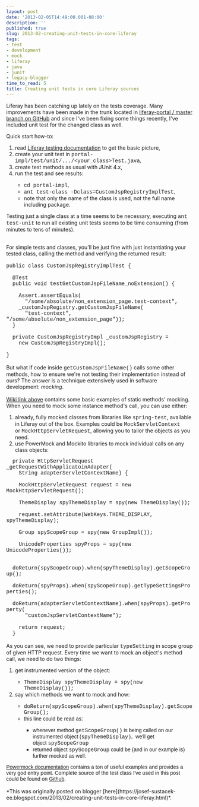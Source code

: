 ```yaml
---
layout: post
date: '2013-02-05T14:49:00.001-08:00'
description: ''
published: true
slug: 2013-02-creating-unit-tests-in-core-liferay
tags:
- test
- development
- mock
- liferay
- java
- junit
- legacy-blogger
time_to_read: 5
title: Creating unit tests in core Liferay sources
---
```


Liferay has been catching up lately on the tests coverage. Many improvements have been made in the trunk located in <a href="https://github.com/liferay/liferay-portal">liferay-portal / master branch on GitHub</a> and since I've been fixing some things recently, I've included unit test for the changed class as well.

Quick start how-to:<br />
<ol>
<li>read&nbsp;<a href="http://www.liferay.com/community/wiki/-/wiki/Main/Liferay+Testing+Infrastructure">Liferay testing documentation</a>&nbsp;to get the basic picture,</li>
<li>create your unit test in <span style="font-family: Courier New, Courier, monospace;">portal-impl/test/unit/.../&lt;your_class&gt;Test.java</span><span style="font-family: Arial, Helvetica, sans-serif;">,</span></li>
<li>create test methods as usual with JUnit 4.x,</li>
<li>run the test and see results:</li>
</ol>
<ul><ul>
<li><span style="font-family: Courier New, Courier, monospace;">cd portal-impl</span><span style="font-family: Arial, Helvetica, sans-serif;">,</span></li>
<li><span style="font-family: Courier New, Courier, monospace;">ant test-class -Dclass=CustomJspRegistryImplTest</span><span style="font-family: Arial, Helvetica, sans-serif;">,</span></li>
<li>note that only the name of the class is used, not the full name including package.</li>
</ul>
</ul>
Testing just a single class at a time seems to be necessary, executing&nbsp;<span style="font-family: Courier New, Courier, monospace;">ant test-unit</span>&nbsp;to run all existing unit tests seems to be time consuming (from minutes to tens of minutes).<br />
<div>
<br />
<ul>
</ul>
<div>
<a name="more"></a></div>
<div>
For simple tests and classes, you'll be just fine with just instantiating your tested class, calling the method and verifying the returned result:</div>
<div>
<br /></div>
<div>
<span style="font-family: Courier New, Courier, monospace;">public class CustomJspRegistryImplTest {</span></div>
<div>
<span style="font-family: Courier New, Courier, monospace;"><br /></span></div>
<div>
<div>
<span style="font-family: Courier New, Courier, monospace;"><span class="Apple-tab-span" style="white-space: pre;">  </span>@Test</span></div>
<div>
<span style="font-family: Courier New, Courier, monospace;"><span class="Apple-tab-span" style="white-space: pre;">  </span>public void testGetCustomJspFileName_noExtension() {</span></div>
<div>
<span style="font-family: Courier New, Courier, monospace;"><br /></span></div>
<div>
<span style="font-family: Courier New, Courier, monospace;"><span class="Apple-tab-span" style="white-space: pre;">    </span>Assert.assertEquals(</span></div>
<div>
<span style="font-family: Courier New, Courier, monospace;"><span class="Apple-tab-span" style="white-space: pre;">   &nbsp;</span></span><span style="font-family: 'Courier New', Courier, monospace; white-space: pre;">  </span><span style="font-family: 'Courier New', Courier, monospace;">"/some/absolute/non_extension_page.test-context",</span></div>
<div>
<span style="font-family: Courier New, Courier, monospace;"><span class="Apple-tab-span" style="white-space: pre;">    </span>_customJspRegistry.getCustomJspFileName(</span></div>
<div>
<span style="font-family: 'Courier New', Courier, monospace; white-space: pre;"> &nbsp;</span><span style="font-family: 'Courier New', Courier, monospace; white-space: pre;"> &nbsp;</span><span style="font-family: 'Courier New', Courier, monospace; white-space: pre;">  </span><span style="font-family: 'Courier New', Courier, monospace;">"test-context", "/some/absolute/non_extension_page"));</span><br />
<span style="font-family: 'Courier New', Courier, monospace; white-space: pre;">  </span><span style="font-family: 'Courier New', Courier, monospace;">}</span></div>
</div>
<div>
<span style="font-family: Courier New, Courier, monospace;"><br /></span></div>
<div>
<div>
<span style="font-family: Courier New, Courier, monospace;"><span class="Apple-tab-span" style="white-space: pre;">&nbsp;</span></span><span style="font-family: 'Courier New', Courier, monospace; white-space: pre;"> </span><span style="font-family: 'Courier New', Courier, monospace;">private CustomJspRegistryImpl _customJspRegistry =</span></div>
<div>
<span style="font-family: 'Courier New', Courier, monospace; white-space: pre;"> &nbsp;</span><span style="font-family: 'Courier New', Courier, monospace; white-space: pre;">  </span><span style="font-family: 'Courier New', Courier, monospace;">new CustomJspRegistryImpl();</span></div>
</div>
<div>
<span style="font-family: Courier New, Courier, monospace;"><br /></span></div>
<div>
<span style="font-family: Courier New, Courier, monospace;">}</span></div>
<div>
<br /></div>
<div>
But what if code inside&nbsp;<span style="font-family: Courier New, Courier, monospace;">getCustomJspFileName()</span> calls some other methods, how to ensure we're not testing their implementation instead of ours? The answer is a technique extensively used in software development:&nbsp;<i>mocking</i>.&nbsp;</div>
<div>
<br /></div>
<div>
<a href="http://www.liferay.com/community/wiki/-/wiki/Main/Liferay+Testing+Infrastructure#section-Liferay+Testing+Infrastructure-Unit+test+with+external+dependencies">Wiki link above</a> contains some basic examples of static methods' mocking. When you need to mock some instance method's call, you can use either:</div>
<div>
<ol>
<li>already, fully mocked classes from libraries like&nbsp;<span style="font-family: Courier New, Courier, monospace;">spring-test</span>, available in Liferay out of the box. Examples could be <span style="font-family: Courier New, Courier, monospace;">MockServletContext</span> or&nbsp;<span style="font-family: Courier New, Courier, monospace;">MockHttpServletRequest</span>, allowing you to tailor the objects as you need.</li>
<li>use PowerMock and Mockito libraries to mock individual calls on any class objects:</li>
</ol>
<div>
<div>
<span style="font-family: Courier New, Courier, monospace;"><span style="white-space: pre;">&nbsp; </span>private HttpServletRequest _getRequestWithApplicatoinAdapter(</span></div>
<div>
<span style="font-family: Courier New, Courier, monospace;"><span class="Apple-tab-span" style="white-space: pre;">&nbsp;</span></span><span style="font-family: 'Courier New', Courier, monospace; white-space: pre;">&nbsp;</span><span style="font-family: 'Courier New', Courier, monospace; white-space: pre;">  </span><span style="font-family: 'Courier New', Courier, monospace;">String adapterServletContextName) {</span></div>
<div>
<span style="font-family: Courier New, Courier, monospace;"><br /></span></div>
<div>
<span style="font-family: Courier New, Courier, monospace;"><span class="Apple-tab-span" style="white-space: pre;">&nbsp;</span></span><span style="font-family: 'Courier New', Courier, monospace; white-space: pre;">   </span><span style="font-family: 'Courier New', Courier, monospace;">MockHttpServletRequest request = new MockHttpServletRequest();</span></div>
<div>
<span style="font-family: Courier New, Courier, monospace;"><br /></span></div>
<div>
<span style="font-family: Courier New, Courier, monospace;"><span class="Apple-tab-span" style="white-space: pre;">&nbsp;</span></span><span style="font-family: 'Courier New', Courier, monospace; white-space: pre;">   </span><span style="font-family: 'Courier New', Courier, monospace;">ThemeDisplay spyThemeDisplay = spy(new ThemeDisplay());</span></div>
<div>
<span style="font-family: Courier New, Courier, monospace;"><br /></span></div>
<div>
<span style="font-family: Courier New, Courier, monospace;"><span class="Apple-tab-span" style="white-space: pre;">    </span>request.setAttribute(WebKeys.THEME_DISPLAY, spyThemeDisplay);</span></div>
<div>
<span style="font-family: Courier New, Courier, monospace;"><br /></span></div>
<div>
<span style="font-family: Courier New, Courier, monospace;"><span class="Apple-tab-span" style="white-space: pre;"> &nbsp;</span></span><span style="font-family: 'Courier New', Courier, monospace; white-space: pre;">  </span><span style="font-family: 'Courier New', Courier, monospace;">Group spyScopeGroup = spy(new GroupImpl());</span></div>
<div>
<span style="font-family: Courier New, Courier, monospace;"><br /></span></div>
<div>
<span style="font-family: Courier New, Courier, monospace;"><span class="Apple-tab-span" style="white-space: pre;"> &nbsp;</span></span><span style="font-family: 'Courier New', Courier, monospace; white-space: pre;">  </span><span style="font-family: 'Courier New', Courier, monospace;">UnicodeProperties spyProps = spy(new UnicodeProperties());</span></div>
<div>
<span style="font-family: Courier New, Courier, monospace;"><br /></span></div>
<div>
<span style="font-family: Courier New, Courier, monospace;"><span class="Apple-tab-span" style="white-space: pre;"> &nbsp;</span></span><span style="font-family: 'Courier New', Courier, monospace; white-space: pre;">  </span><span style="font-family: 'Courier New', Courier, monospace;">doReturn(spyScopeGroup).when(spyThemeDisplay).getScopeGroup();</span></div>
<div>
<span style="font-family: Courier New, Courier, monospace;"><span class="Apple-tab-span" style="white-space: pre;"> &nbsp;</span></span><span style="font-family: 'Courier New', Courier, monospace; white-space: pre;">  </span><span style="font-family: 'Courier New', Courier, monospace;">doReturn(spyProps).when(spyScopeGroup).getTypeSettingsProperties();</span></div>
<div>
<span style="font-family: Courier New, Courier, monospace;"><span class="Apple-tab-span" style="white-space: pre;"> &nbsp;</span></span><span style="font-family: 'Courier New', Courier, monospace; white-space: pre;">  </span><span style="font-family: 'Courier New', Courier, monospace;">doReturn(adapterServletContextName).when(spyProps).getProperty(</span><br />
<span style="font-family: 'Courier New', Courier, monospace; white-space: pre;"> &nbsp;</span><span style="font-family: 'Courier New', Courier, monospace; white-space: pre;"> &nbsp;</span><span style="font-family: 'Courier New', Courier, monospace; white-space: pre;">  </span><span style="font-family: 'Courier New', Courier, monospace;">"customJspServletContextName");</span></div>
<div>
<span style="font-family: Courier New, Courier, monospace;"><br /></span></div>
<div>
<span style="font-family: Courier New, Courier, monospace;"><span class="Apple-tab-span" style="white-space: pre;"> &nbsp;</span></span><span style="font-family: 'Courier New', Courier, monospace; white-space: pre;">  </span><span style="font-family: 'Courier New', Courier, monospace;">return request;</span></div>
<div>
<span style="font-family: Courier New, Courier, monospace;"><span style="white-space: pre;">&nbsp; </span>}</span></div>
</div>
</div>
<div>
<br /></div>
<div>
As you can see, we need to provide particular <span style="font-family: Courier New, Courier, monospace;">typeSetting</span> in scope group of given HTTP request. Every time we want to mock an object's method call, we need to do two things:</div>
<div>
<ol>
<li>get instrumented version of the object:</li>
<ul>
<li><span style="font-family: 'Courier New', Courier, monospace;">ThemeDisplay spyThemeDisplay = spy(new ThemeDisplay());</span></li>
</ul>
<li>say which methods we want to mock and how:</li>
<ul>
<li><span style="font-family: 'Courier New', Courier, monospace;">doReturn(spyScopeGroup).when(spyThemeDisplay).getScopeGroup();</span></li>
<li><span style="font-family: Arial, Helvetica, sans-serif;">this line could be read as:&nbsp;</span></li>
<ul>
<li><span style="font-family: Arial, Helvetica, sans-serif;">whenever method&nbsp;</span><span style="font-family: 'Courier New', Courier, monospace;">getScopeGroup()</span><span style="font-family: Arial, Helvetica, sans-serif;">&nbsp;is being called on our instrumented object (</span><span style="font-family: 'Courier New', Courier, monospace;">spyThemeDisplay)</span><span style="font-family: Arial, Helvetica, sans-serif;">,&nbsp;&nbsp;we'll get object&nbsp;</span><span style="font-family: 'Courier New', Courier, monospace;">spyScopeGroup</span></li>
<li><span style="font-family: Arial, Helvetica, sans-serif;">returned object&nbsp;<span style="font-family: 'Courier New', Courier, monospace;">spyScopeGroup</span>&nbsp;could be (and in our example is) further mocked as well.</span></li>
</ul>
</ul>
</ol>
<span style="font-family: Arial, Helvetica, sans-serif;"><a href="http://code.google.com/p/powermock/wiki/MockitoUsage13">Powermock documentation</a> contains a ton of useful examples and provides a very god entry point.&nbsp;</span><span style="font-family: Arial, Helvetica, sans-serif;">Complete source of the test class I've used in this post could be found on&nbsp;</span><a href="https://github.com/sustacek/liferay-portal/blob/LPS-30219/portal-impl/test/unit/com/liferay/portal/util/CustomJspRegistryImplTest.java" style="font-family: Arial, Helvetica, sans-serif;">Github</a><span style="font-family: Arial, Helvetica, sans-serif;">.&nbsp;</span></div>
</div>

<br />
*This was originally posted on blogger [here](https://josef-sustacek-ee.blogspot.com/2013/02/creating-unit-tests-in-core-liferay.html)*.

